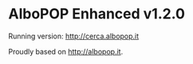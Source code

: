 # AlboPOP Enhanced v1.2.0

Running version: http://cerca.albopop.it

Proudly based on http://albopop.it.

